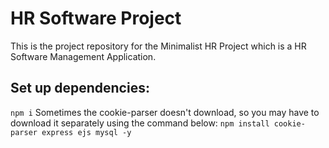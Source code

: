 # HR Software Project 

This is the project repository for the Minimalist HR Project which is a HR Software Management Application.


## Set up dependencies:
`npm i`
Sometimes the cookie-parser doesn't download, so you may have to download it separately using the command below:
`npm install cookie-parser express ejs mysql -y`










